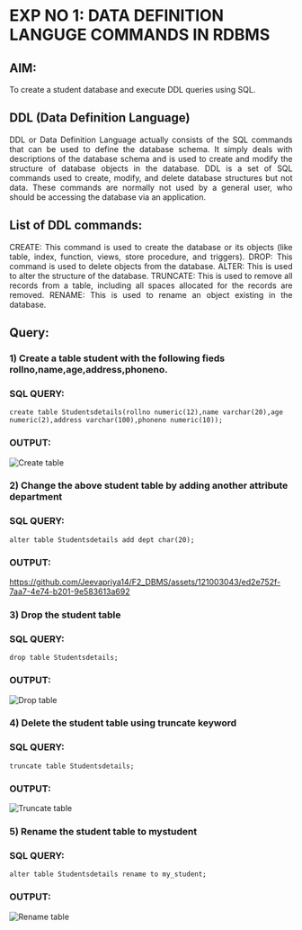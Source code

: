 # EXP NO 1: DATA DEFINITION LANGUGE COMMANDS IN RDBMS

## AIM:
To create a student database and execute DDL queries using SQL.


## DDL (Data Definition Language)
<div align="justify">
DDL or Data Definition Language actually consists of the SQL commands that can be used to define the database schema. It simply deals with descriptions of the database schema and is used to create and modify the structure of database objects in the database. DDL is a set of SQL commands used to create, modify, and delete database structures but not data. These commands are normally not used by a general user, who should be accessing the database via an application.
</div>
 
## List of DDL commands: 
<div align="justify">
CREATE: This command is used to create the database or its objects (like table, index, function, views, store procedure, and triggers).
DROP: This command is used to delete objects from the database.
ALTER: This is used to alter the structure of the database.
TRUNCATE: This is used to remove all records from a table, including all spaces allocated for the records are removed.
RENAME: This is used to rename an object existing in the database.
</div>

## Query:
### 1) Create a table student with the following fieds rollno,name,age,address,phoneno.

### SQL QUERY: 
```
create table Studentsdetails(rollno numeric(12),name varchar(20),age numeric(2),address varchar(100),phoneno numeric(10));
```


### OUTPUT:
![Create table](https://github.com/Jeevapriya14/F2_DBMS/assets/121003043/5309e192-aa2c-458e-a94e-c4274deee6e1)



### 2) Change the above student table by adding another attribute department

### SQL QUERY: 
```
alter table Studentsdetails add dept char(20);
```
### OUTPUT:
https://github.com/Jeevapriya14/F2_DBMS/assets/121003043/ed2e752f-7aa7-4e74-b201-9e583613a692


### 3) Drop the student table
 
### SQL QUERY: 
```
drop table Studentsdetails;
```
### OUTPUT:
![Drop table](https://github.com/Jeevapriya14/F2_DBMS/assets/121003043/d6c40d0f-ca23-4f91-8ddd-65d5df285516)

### 4) Delete the student table using truncate keyword

### SQL QUERY: 
```
truncate table Studentsdetails;
```

### OUTPUT:
![Truncate table](https://github.com/Jeevapriya14/F2_DBMS/assets/121003043/af285f67-4c27-4048-98be-2afd893af907)


### 5) Rename the student table to mystudent

### SQL QUERY: 
```
alter table Studentsdetails rename to my_student;
```

### OUTPUT:
![Rename table](https://github.com/Jeevapriya14/F2_DBMS/assets/121003043/61cb9cc2-1352-4cf7-a508-94eadfc06a39)
